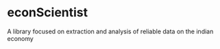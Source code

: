 # econScientist
A library focused on extraction and analysis of reliable data on the indian economy
